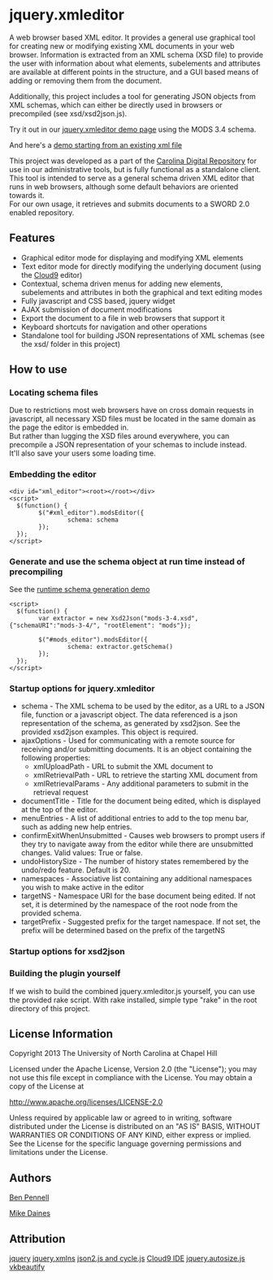 # jquery.xmleditor
A web browser based XML editor.   It provides a general use graphical tool for creating new or modifying existing XML documents in your web browser.  Information is extracted from an XML schema (XSD file) to provide the user with information about what elements, subelements and attributes are available at different points in the structure, and a GUI based means of adding or removing them from the document.

Additionally, this project includes a tool for generating JSON objects from XML schemas, which can either be directly used in browsers or precompiled (see xsd/xsd2json.js).

Try it out in our [jquery.xmleditor demo page](http://unc-libraries.github.com/jquery.xmleditor) using the MODS 3.4 schema.

And here's a [demo starting from an existing xml file](http://unc-libraries.github.com/jquery.xmleditor/demo/mods.html)

This project was developed as a part of the [Carolina Digital Repository](https://cdr.lib.unc.edu/) for use in our administrative tools, but is fully functional as a standalone client. 
This tool is intended to serve as a general schema driven XML editor that runs in web browsers, although some default behaviors are oriented towards it.  
For our own usage, it retrieves and submits documents to a SWORD 2.0 enabled repository.

## Features
- Graphical editor mode for displaying and modifying XML elements
- Text editor mode for directly modifying the underlying document (using the [Cloud9](https://github.com/ajaxorg/cloud9) editor) 
- Contextual, schema driven menus for adding new elements, subelements and attributes in both the graphical and text editing modes
- Fully javascript and CSS based, jquery widget
- AJAX submission of document modifications
- Export the document to a file in web browsers that support it
- Keyboard shortcuts for navigation and other operations
- Standalone tool for building JSON representations of XML schemas (see the xsd/ folder in this project)

## How to use
### Locating schema files
Due to restrictions most web browsers have on cross domain requests in javascript, all necessary XSD files must be located in the same domain as the page the editor is embedded in.  
But rather than lugging the XSD files around everywhere, you can precompile a JSON representation of your schemas to include instead.  
It'll also save your users some loading time.

### Embedding the editor
```
<div id="xml_editor"><root></root></div>
<script>
  $(function() {
		$("#xml_editor").modsEditor({
                schema: schema
        });
  });
</script>
```

### Generate and use the schema object at run time instead of precompiling
See the [runtime schema generation demo](http://unc-libraries.github.com/jquery.xmleditor/demo/xsd2json_example.html)
```
<script>
  $(function() {
        var extractor = new Xsd2Json("mods-3-4.xsd", {"schemaURI":"mods-3-4/", "rootElement": "mods"});

        $("#mods_editor").modsEditor({
                schema: extractor.getSchema()
        });
  });
</script>
```

### Startup options for jquery.xmleditor
- schema - The XML schema to be used by the editor, as a URL to a JSON file, function or a javascript object.  The data referenced is a json representation of the schema, as generated by xsd2json.  See the provided xsd2json examples.  This object is required.
- ajaxOptions - Used for communicating with a remote source for receiving and/or submitting documents.  It is an object containing the following properties:
	- xmlUploadPath - URL to submit the XML document to
	- xmlRetrievalPath - URL to retrieve the starting XML document from
	- xmlRetrievalParams - Any additional parameters to submit in the retrieval request
- documentTitle - Title for the document being edited, which is displayed at the top of the editor.
- menuEntries - A list of additional entries to add to the top menu bar, such as adding new help entries.
- confirmExitWhenUnsubmitted - Causes web browsers to prompt users if they try to navigate away from the editor while there are unsubmitted changes.  Valid values: True or false.
- undoHistorySize - The number of history states remembered by the undo/redo feature.  Default is 20.    
- namespaces - Associative list containing any additional namespaces you wish to make active in the editor
- targetNS - Namespace URI for the base document being edited.  If not set, it is determined by the namespace of the root node from the provided schema.
- targetPrefix - Suggested prefix for the target namespace.  If not set, the prefix will be determined based on the prefix of the targetNS


### Startup options for xsd2json

### Building the plugin yourself
If we wish to build the combined jquery.xmleditor.js yourself, you can use the provided rake script.  With rake installed, simple type "rake" in the root directory of this project.

License Information
---------
Copyright 2013 The University of North Carolina at Chapel Hill

Licensed under the Apache License, Version 2.0 (the "License");
you may not use this file except in compliance with the License.
You may obtain a copy of the License at

http://www.apache.org/licenses/LICENSE-2.0

Unless required by applicable law or agreed to in writing, software
distributed under the License is distributed on an "AS IS" BASIS,
WITHOUT WARRANTIES OR CONDITIONS OF ANY KIND, either express or implied.
See the License for the specific language governing permissions and
limitations under the License.

Authors
---------
[Ben Pennell](https://github.com/bbpennel)

[Mike Daines](https://github.com/mdaines)

Attribution
------

[jquery](http://jquery.com/)
[jquery.xmlns](https://github.com/rfk/jquery-xmlns)
[json2.js and cycle.js](https://github.com/douglascrockford/JSON-js)
[Cloud9 IDE](https://github.com/ajaxorg/cloud9)
[jquery.autosize.js](http://www.jacklmoore.com/autosize/)
[vkbeautify](http://code.google.com/p/vkbeautify/)
